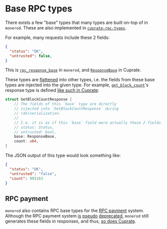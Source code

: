 # Base RPC types
There exists a few "base" types that many types are built on-top of in `monerod`.
These are also implemented in [`cuprate-rpc-types`](https://doc.cuprate.org/cuprate_rpc_types/base/index.html).

For example, many requests include these 2 fields:
```json
{
  "status": "OK",
  "untrusted": false,
}
```
This is [`rpc_response_base`](https://github.com/monero-project/monero/blob/cc73fe71162d564ffda8e549b79a350bca53c454/src/rpc/core_rpc_server_commands_defs.h#L101-L112) in `monerod`, and [`ResponseBase`](https://doc.cuprate.org/cuprate_rpc_types/base/struct.ResponseBase.html) in Cuprate.

These types are [flattened](https://serde.rs/field-attrs.html#flatten) into other types, i.e. the fields
from these base types are injected into the given type. For example, [`get_block_count`](https://www.getmonero.org/resources/developer-guides/daemon-rpc.html#get_block_count)'s response type is defined [like such in Cuprate](https://doc.cuprate.org/cuprate_rpc_types/json/struct.GetBlockCountResponse.html):
```rust
struct GetBlockCountResponse {
	// The fields of this `base` type are directly
	// injected into `GetBlockCountResponse` during
	// (de)serialization.
	//
	// I.e. it is as if this `base` field were actually these 2 fields:
	// status: Status,
	// untrusted: bool,
    base: ResponseBase,
	count: u64,
}
```
The JSON output of this type would look something like:
```json
{
  "status": "OK",
  "untrusted": "false",
  "count": 993163
}
```

## RPC payment
`monerod` also contains RPC base types for the [RPC payment](https://doc.cuprate.org/cuprate_rpc_types/base/struct.AccessResponseBase.html) system. Although the RPC payment system [is](https://github.com/monero-project/monero/issues/8722) [pseudo](https://github.com/monero-project/monero/pull/8724) [deprecated](https://github.com/monero-project/monero/pull/8843), `monerod` still generates these fields in responses, and thus, [so does Cuprate](https://doc.cuprate.org/cuprate_rpc_types/base/struct.AccessResponseBase.html).